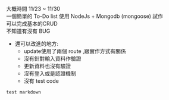 大概時間 11/23 ~ 11/30  
一個簡單的 To-Do list 使用 NodeJs + Mongodb (mongoose) 試作  
可以完成基本的CRUD  
不知道有沒有 BUG  
- 還可以改進的地方:  
    -  update使用了兩個 route ,跟實作方式有關係  
    -  沒有針對輸入資料作驗證  
    -  更新資料也沒有驗證  
    -  沒有登入或是認證機制  
    -  沒有 test code  
<b></b>
<!-- test -->
    test markdown